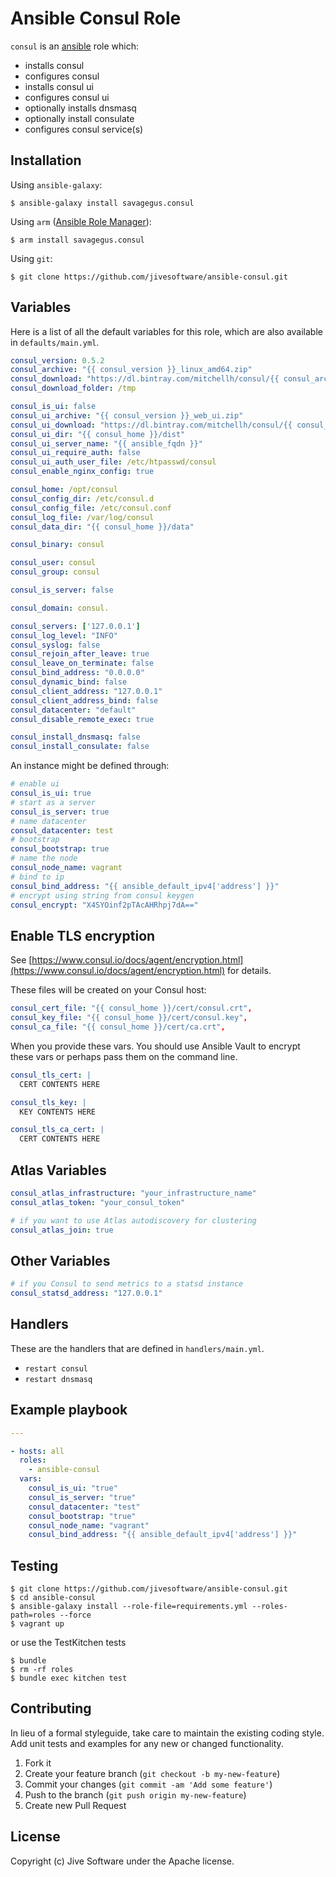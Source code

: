 # Ansible Consul Role

`consul` is an [ansible](http://www.ansible.com) role which:

 * installs consul
 * configures consul
 * installs consul ui
 * configures consul ui
 * optionally installs dnsmasq
 * optionally install consulate
 * configures consul service(s)

## Installation

Using `ansible-galaxy`:

```
$ ansible-galaxy install savagegus.consul
```

Using `arm` ([Ansible Role Manager](https://github.com/mirskytech/ansible-role-manager/)):

```
$ arm install savagegus.consul
```

Using `git`:

```
$ git clone https://github.com/jivesoftware/ansible-consul.git
```

## Variables

Here is a list of all the default variables for this role, which are also available in `defaults/main.yml`.

```yml
consul_version: 0.5.2
consul_archive: "{{ consul_version }}_linux_amd64.zip"
consul_download: "https://dl.bintray.com/mitchellh/consul/{{ consul_archive }}"
consul_download_folder: /tmp

consul_is_ui: false
consul_ui_archive: "{{ consul_version }}_web_ui.zip"
consul_ui_download: "https://dl.bintray.com/mitchellh/consul/{{ consul_ui_archive }}"
consul_ui_dir: "{{ consul_home }}/dist"
consul_ui_server_name: "{{ ansible_fqdn }}"
consul_ui_require_auth: false
consul_ui_auth_user_file: /etc/htpasswd/consul
consul_enable_nginx_config: true

consul_home: /opt/consul
consul_config_dir: /etc/consul.d
consul_config_file: /etc/consul.conf
consul_log_file: /var/log/consul
consul_data_dir: "{{ consul_home }}/data"

consul_binary: consul

consul_user: consul
consul_group: consul

consul_is_server: false

consul_domain: consul.

consul_servers: ['127.0.0.1']
consul_log_level: "INFO"
consul_syslog: false
consul_rejoin_after_leave: true
consul_leave_on_terminate: false
consul_bind_address: "0.0.0.0"
consul_dynamic_bind: false
consul_client_address: "127.0.0.1"
consul_client_address_bind: false
consul_datacenter: "default"
consul_disable_remote_exec: true

consul_install_dnsmasq: false
consul_install_consulate: false
```

An instance might be defined through:

```yml
# enable ui
consul_is_ui: true
# start as a server
consul_is_server: true
# name datacenter
consul_datacenter: test
# bootstrap
consul_bootstrap: true
# name the node
consul_node_name: vagrant
# bind to ip
consul_bind_address: "{{ ansible_default_ipv4['address'] }}"
# encrypt using string from consul keygen
consul_encrypt: "X4SYOinf2pTAcAHRhpj7dA=="
```

## Enable TLS encryption

See [https://www.consul.io/docs/agent/encryption.html](https://www.consul.io/docs/agent/encryption.html) for details.

These files will be created on your Consul host:

```yml
consul_cert_file: "{{ consul_home }}/cert/consul.crt",
consul_key_file: "{{ consul_home }}/cert/consul.key",
consul_ca_file: "{{ consul_home }}/cert/ca.crt",
```

When you provide these vars. You should use Ansible Vault to encrypt these vars or perhaps pass them on the command line.

```yml
consul_tls_cert: |
  CERT CONTENTS HERE

consul_tls_key: |
  KEY CONTENTS HERE

consul_tls_ca_cert: |
  CERT CONTENTS HERE
```

## Atlas Variables

```yml
consul_atlas_infrastructure: "your_infrastructure_name"
consul_atlas_token: "your_consul_token"

# if you want to use Atlas autodiscovery for clustering
consul_atlas_join: true
```

## Other Variables

```yml
# if you Consul to send metrics to a statsd instance
consul_statsd_address: "127.0.0.1"
```


## Handlers

These are the handlers that are defined in `handlers/main.yml`.

* `restart consul` 
* `restart dnsmasq` 

## Example playbook

```yml
---

- hosts: all
  roles:
    - ansible-consul
  vars:
    consul_is_ui: "true"
    consul_is_server: "true"
    consul_datacenter: "test"
    consul_bootstrap: "true"
    consul_node_name: "vagrant"
    consul_bind_address: "{{ ansible_default_ipv4['address'] }}"
```

## Testing

```
$ git clone https://github.com/jivesoftware/ansible-consul.git
$ cd ansible-consul
$ ansible-galaxy install --role-file=requirements.yml --roles-path=roles --force
$ vagrant up
```

or use the TestKitchen tests

```
$ bundle
$ rm -rf roles
$ bundle exec kitchen test
```

## Contributing
In lieu of a formal styleguide, take care to maintain the existing coding style. Add unit tests and examples for any new or changed functionality.

1. Fork it
2. Create your feature branch (`git checkout -b my-new-feature`)
3. Commit your changes (`git commit -am 'Add some feature'`)
4. Push to the branch (`git push origin my-new-feature`)
5. Create new Pull Request

## License
Copyright (c) Jive Software under the Apache license.
